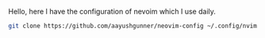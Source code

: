Hello, here I have the configuration of nevoim which I use daily. 

```bash
git clone https://github.com/aayushgunner/neovim-config ~/.config/nvim
```
